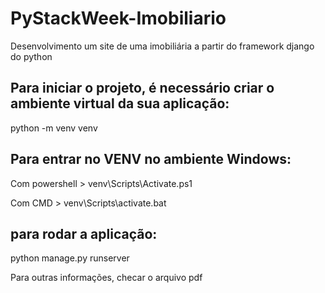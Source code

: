# PyStackWeek-Imobiliario
Desenvolvimento um site de uma imobiliária a partir do framework django do python

## Para iniciar o projeto, é necessário criar o ambiente virtual da sua aplicação:
python -m venv venv

## Para entrar no VENV no ambiente Windows:
Com powershell > venv\Scripts\Activate.ps1

Com CMD > venv\Scripts\activate.bat

## para rodar a aplicação:
python manage.py runserver

Para outras informações, checar o arquivo pdf

